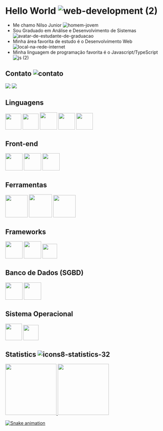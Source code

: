 # Hello World ![web-development (2)](https://user-images.githubusercontent.com/96146165/161612424-ed26c083-72b1-4de8-9430-136c9706cf09.png)

- Me chamo Nilso Junior ![homem-jovem](https://user-images.githubusercontent.com/96146165/161611849-8a551b3f-33be-4194-b587-0a82b925585a.png)
- Sou Graduado em Análise e Desenvolvimento de Sistemas ![avatar-de-estudante-de-graduacao](https://user-images.githubusercontent.com/96146165/161611920-16bf0892-278c-4626-9d46-c1c03314a82f.png)
- Minha área favorita de estudo é o Desenvolvimento Web ![local-na-rede-internet](https://user-images.githubusercontent.com/96146165/161611944-114009a6-0066-4ad2-acff-36806675b5c1.png)
- Minha linguagem de programação favorita é o Javascript/TypeScript ![js (2)](https://user-images.githubusercontent.com/96146165/161611971-f8ba400d-c538-40cf-b22c-f1ed4fa24c8e.png)

## Contato ![contato](https://user-images.githubusercontent.com/96146165/161617884-b9a81cf2-ed81-4df6-a4cc-e243ba4e1fd6.png)
<div>
<a href="https://www.linkedin.com/in/nilsojr-webdeveloper/" target="_blank"><img src="https://img.shields.io/badge/-LinkedIn-%230077B5?style=for-the-badge&logo=linkedin&logoColor=white" target="_blank"></a>
<a href = "mailto:nilsojunior90@gmail.com"><img src="https://img.shields.io/badge/Gmail-D14836?style=for-the-badge&logo=gmail&logoColor=white" target="_blank"></a>
</div>

## Linguagens
<img src="https://cdn.jsdelivr.net/gh/devicons/devicon/icons/javascript/javascript-original.svg" width="50" height="50" /> <img src="https://cdn.jsdelivr.net/gh/devicons/devicon/icons/typescript/typescript-original.svg" width="50" height="50" /> <img src="https://cdn.jsdelivr.net/gh/devicons/devicon/icons/nodejs/nodejs-original-wordmark.svg" width="54" height="54" /> <img src="https://cdn.jsdelivr.net/gh/devicons/devicon/icons/java/java-original.svg" width="52" height="52" /> <img src="https://cdn.jsdelivr.net/gh/devicons/devicon/icons/bash/bash-original.svg" width="52" height="52"/>

## Front-end
<img src="https://cdn.jsdelivr.net/gh/devicons/devicon/icons/html5/html5-original-wordmark.svg" width="54" height="54" /> <img src="https://cdn.jsdelivr.net/gh/devicons/devicon/icons/css3/css3-original-wordmark.svg" width="54" height="54" /> <img src="https://cdn.jsdelivr.net/gh/devicons/devicon/icons/bootstrap/bootstrap-plain.svg" width="54" height="54" />
                   
## Ferramentas
<img src="https://cdn.jsdelivr.net/gh/devicons/devicon/icons/git/git-original-wordmark.svg" width="70" height="70" /> <img src="https://cdn.jsdelivr.net/gh/devicons/devicon/icons/npm/npm-original-wordmark.svg" width="72" height="72" /> <img src="https://cdn.jsdelivr.net/gh/devicons/devicon/icons/yarn/yarn-original-wordmark.svg" width="70" height="70" />
                   
## Frameworks
<img src="https://cdn.jsdelivr.net/gh/devicons/devicon/icons/spring/spring-original-wordmark.svg" width="54" height="54" /> <img src="https://cdn.jsdelivr.net/gh/devicons/devicon/icons/express/express-original-wordmark.svg" width="54" height="54" /> <img src="https://cdn.jsdelivr.net/gh/devicons/devicon/icons/jest/jest-plain.svg" width="46" height="46" />

## Banco de Dados (SGBD)
<img src="https://cdn.jsdelivr.net/gh/devicons/devicon/icons/postgresql/postgresql-original-wordmark.svg" width="54" height="54"  /> <img src="https://cdn.jsdelivr.net/gh/devicons/devicon/icons/mongodb/mongodb-original-wordmark.svg" width="54" height="54" />

## Sistema Operacional
<img src="https://cdn.jsdelivr.net/gh/devicons/devicon/icons/linux/linux-original.svg" width="52" height="52" /> <img src="https://cdn.jsdelivr.net/gh/devicons/devicon/icons/windows8/windows8-original.svg" width="48" height="48" />
          
<!-- Estátisticas -->
## Statistics ![icons8-statistics-32](https://user-images.githubusercontent.com/96146165/185770193-d04d9b81-f098-46e6-854e-11c6bd93f748.png)
<div>
<a href="https://github.com/Nilso97">
<img height="160em" src="https://github-readme-stats.vercel.app/api/top-langs/?username=Nilso97&layout=compact&langs_count=7&theme=react"/>
<img height="160em" src="https://github-readme-stats.vercel.app/api?username=Nilso97&show_icons=true&theme=react"/> 
</div>

<!-- Snake Grid -->
![Snake animation](https://github.com/Nilso97/Nilso97/blob/output/github-contribution-grid-snake.svg)
